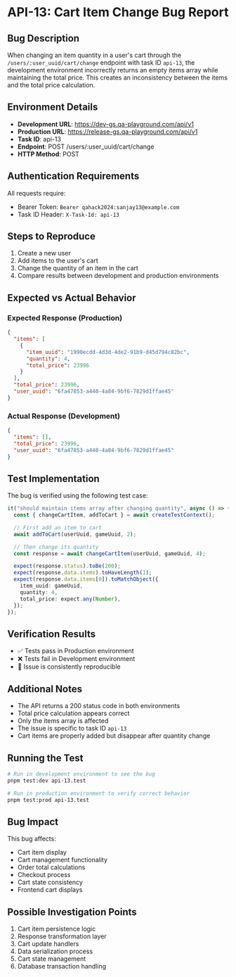 # API-13: Cart Item Change Bug Report

## Bug Description

When changing an item quantity in a user's cart through the `/users/:user_uuid/cart/change` endpoint with task ID `api-13`, the development environment incorrectly returns an empty items array while maintaining the total price. This creates an inconsistency between the items and the total price calculation.

## Environment Details

- **Development URL**: <https://dev-gs.qa-playground.com/api/v1>
- **Production URL**: <https://release-gs.qa-playground.com/api/v1>
- **Task ID**: api-13
- **Endpoint**: POST /users/:user_uuid/cart/change
- **HTTP Method**: POST

## Authentication Requirements

All requests require:

- Bearer Token: `Bearer qahack2024:sanjay13@example.com`
- Task ID Header: `X-Task-Id: api-13`

## Steps to Reproduce

1. Create a new user
2. Add items to the user's cart
3. Change the quantity of an item in the cart
4. Compare results between development and production environments

## Expected vs Actual Behavior

### Expected Response (Production)

```json
{
  "items": [
    {
      "item_uuid": "1990ecdd-4d3d-4de2-91b9-d45d794c82bc",
      "quantity": 4,
      "total_price": 23996
    }
  ],
  "total_price": 23996,
  "user_uuid": "6fa47853-a440-4a84-9bf6-7829d1ffae45"
}
```

### Actual Response (Development)

```json
{
  "items": [],
  "total_price": 23996,
  "user_uuid": "6fa47853-a440-4a84-9bf6-7829d1ffae45"
}
```

## Test Implementation

The bug is verified using the following test case:

```typescript
it("should maintain items array after changing quantity", async () => {
  const { changeCartItem, addToCart } = await createTestContext();

  // First add an item to cart
  await addToCart(userUuid, gameUuid, 2);

  // Then change its quantity
  const response = await changeCartItem(userUuid, gameUuid, 4);

  expect(response.status).toBe(200);
  expect(response.data.items).toHaveLength(1);
  expect(response.data.items[0]).toMatchObject({
    item_uuid: gameUuid,
    quantity: 4,
    total_price: expect.any(Number),
  });
});
```

## Verification Results

- ✅ Tests pass in Production environment
- ❌ Tests fail in Development environment
- 🔄 Issue is consistently reproducible

## Additional Notes

- The API returns a 200 status code in both environments
- Total price calculation appears correct
- Only the items array is affected
- The issue is specific to task ID `api-13`
- Cart items are properly added but disappear after quantity change

## Running the Test

```bash
# Run in development environment to see the bug
pnpm test:dev api-13.test

# Run in production environment to verify correct behavior
pnpm test:prod api-13.test
```

## Bug Impact

This bug affects:

- Cart item display
- Cart management functionality
- Order total calculations
- Checkout process
- Cart state consistency
- Frontend cart displays

## Possible Investigation Points

1. Cart item persistence logic
2. Response transformation layer
3. Cart update handlers
4. Data serialization process
5. Cart state management
6. Database transaction handling

